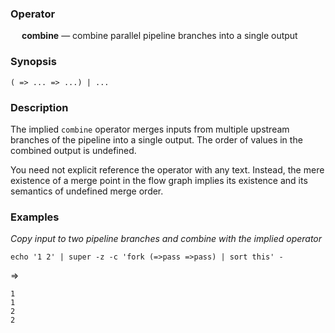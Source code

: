 ### Operator

&emsp; **combine** &mdash; combine parallel pipeline branches into a single output

### Synopsis

```
( => ... => ...) | ...
```
### Description

The implied `combine` operator merges inputs from multiple upstream branches of
the pipeline into a single output.  The order of values in the combined
output is undefined.

You need not explicit reference the operator with any text.  Instead, the
mere existence of a merge point in the flow graph implies its existence
and its semantics of undefined merge order.

### Examples

_Copy input to two pipeline branches and combine with the implied operator_
```mdtest-command
echo '1 2' | super -z -c 'fork (=>pass =>pass) | sort this' -
```
=>
```mdtest-output
1
1
2
2
```
